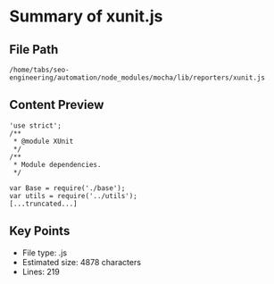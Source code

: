 # Summary of xunit.js
  
## File Path
`/home/tabs/seo-engineering/automation/node_modules/mocha/lib/reporters/xunit.js`

## Content Preview
```
'use strict';
/**
 * @module XUnit
 */
/**
 * Module dependencies.
 */

var Base = require('./base');
var utils = require('../utils');
[...truncated...]
```

## Key Points
- File type: .js
- Estimated size: 4878 characters
- Lines: 219
